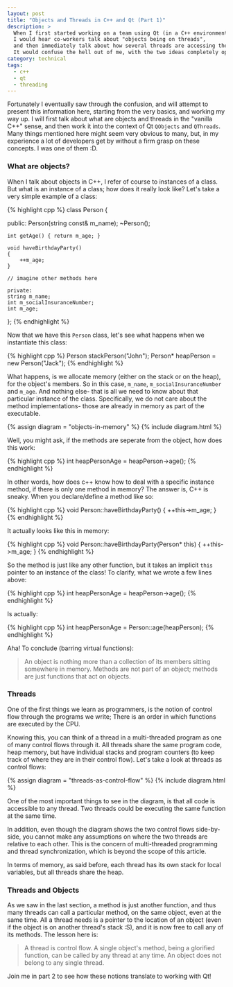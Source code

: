 ```yaml
---
layout: post
title: "Objects and Threads in C++ and Qt (Part 1)"
description: >
  When I first started working on a team using Qt (in a C++ environment),
  I would hear co-workers talk about "objects being on threads",
  and then immediately talk about how several threads are accessing the same object.
  It would confuse the hell out of me, with the two ideas completely opposed to each other.
category: technical
tags:
  - c++
  - qt
  - threading
---
```


Fortunately I eventually saw through the confusion, and will attempt to present this information here, starting from the very basics, and working my way up. I will first talk about what are objects and threads in the "vanilla C++" sense, and then work it into the context of Qt <code>QObjects</code> and <code>QThreads</code>. Many things mentioned here might seem very obvious to many, but, in my experience a lot of developers get by without a firm grasp on these concepts. I was one of them :D.

### What are objects?

When I talk about objects in C++, I refer of course to instances of a class. But what is an instance of a class; how does it really look like? Let's take a very simple example of a class:

{% highlight cpp %}
class Person {

public:
    Person(string const& m_name);
    ~Person();

    int getAge() { return m_age; }

    void haveBirthdayParty()
    {
        ++m_age;
    }

    // imagine other methods here

    private:
    string m_name;
    int m_socialInsuranceNumber;
    int m_age;
};
{% endhighlight %}

Now that we have this <code>Person</code> class, let's see what happens when we instantiate this class:

{% highlight cpp %}
Person stackPerson("John");
Person* heapPerson = new Person("Jack");
{% endhighlight %}

What happens, is we allocate memory (either on the stack or on the heap), for the object's members. So in this case, <code>m_name</code>, <code>m_socialInsuranceNumber</code> and <code>m_age</code>. And nothing else- that is all we need to know about that particular instance of the class. Specifically, we do not care about the method implementations- those are already in memory as part of the executable.

{% assign diagram = "objects-in-memory" %}
{% include diagram.html %}

Well, you might ask, if the methods are seperate from the object, how does this work:

{% highlight cpp %}
int heapPersonAge = heapPerson->age();
{% endhighlight %}

In other words, how does c++ know how to deal with a specific instance method, if there is only one method in memory? The answer is, C++ is sneaky. When you declare/define a method like so:

{% highlight cpp %}
void Person::haveBirthdayParty()
{
    ++this->m_age;
}
{% endhighlight %}

<p>
It actually looks like this in memory:
</p>

{% highlight cpp %}
void Person::haveBirthdayParty(Person* this)
{
    ++this->m_age;
}
{% endhighlight %}

So the method is just like any other function, but it takes an implicit <code>this</code> pointer to an instance of the class! To clarify, what we wrote a few lines above:

{% highlight cpp %}
int heapPersonAge = heapPerson->age();
{% endhighlight %}

Is actually:

{% highlight cpp %}
int heapPersonAge = Person::age(heapPerson);
{% endhighlight %}

Aha! To conclude (barring virtual functions):

> An object is nothing more than a collection of its members sitting somewhere in memory. Methods are not part of an object; methods are just functions that act on objects.

### Threads

One of the first things we learn as programmers, is the notion of control flow through the programs we write; There is an order in which functions are executed by the CPU.

Knowing this, you can think of a thread in a multi-threaded program as one of many control flows through it. All threads share the same program code, heap memory, but have individual stacks and program counters (to keep track of where they are in their control flow). Let's take a look at threads as control flows:

{% assign diagram = "threads-as-control-flow" %}
{% include diagram.html %}

One of the most important things to see in the diagram, is that all code is accessible to any thread. Two threads could be executing the same function at the same time.

In addition, even though the diagram shows the two control flows side-by-side, you cannot make any assumptions on where the two threads are relative to each other. This is the concern of multi-threaded programming and thread synchronization, which is beyond the scope of this article.

In terms of memory, as said before, each thread has its own stack for local variables, but all threads share the heap.

### Threads and Objects

As we saw in the last section, a method is just another function, and thus many threads can call a particular method, on the same object, even at the same time. All a thread needs is a pointer to the location of an object (even if the object is on another thread's stack :S), and it is now free to call any of its methods. The lesson here is:

> A thread is control flow. A single object's method, being a glorified function, can be called by any thread at any time. An object does not belong to any single thread.

Join me in part 2 to see how these notions translate to working with Qt! 
